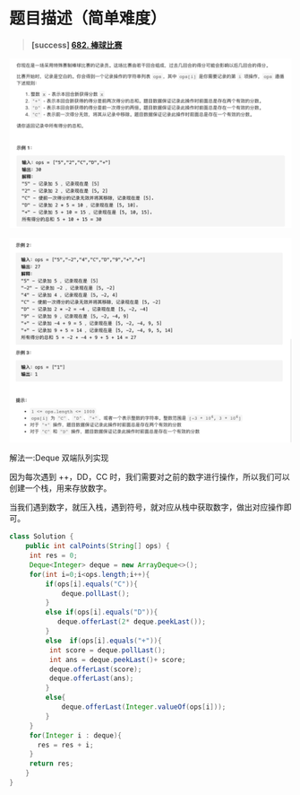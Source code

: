 #  **题目描述（简单难度）**

> **[success] [682. 棒球比赛](https://leetcode-cn.com/problems/baseball-game/)**

![](https://github.com/gaohueric/blogpicture/raw/master/%E6%88%AA%E5%B1%8F2021-05-04%2011.06.52.png)

![](https://github.com/gaohueric/blogpicture/raw/master/%E6%88%AA%E5%B1%8F2021-05-04%2011.07.12.png)

解法一:Deque 双端队列实现

因为每次遇到 ++，DD，CC 时，我们需要对之前的数字进行操作，所以我们可以创建一个栈，用来存放数字。

当我们遇到数字，就压入栈，遇到符号，就对应从栈中获取数字，做出对应操作即可。

```java
class Solution {
    public int calPoints(String[] ops) {
     int res = 0;
     Deque<Integer> deque = new ArrayDeque<>();
     for(int i=0;i<ops.length;i++){
         if(ops[i].equals("C")){
             deque.pollLast();
         }
         else if(ops[i].equals("D")){
            deque.offerLast(2* deque.peekLast());
         }
         else  if(ops[i].equals("+")){
          int score = deque.pollLast();
          int ans = deque.peekLast()+ score;
          deque.offerLast(score);
          deque.offerLast(ans);
         }
         else{
             deque.offerLast(Integer.valueOf(ops[i]));
         }
     }
     for(Integer i : deque){
       res = res + i;
     }
     return res;
    }
}
```

